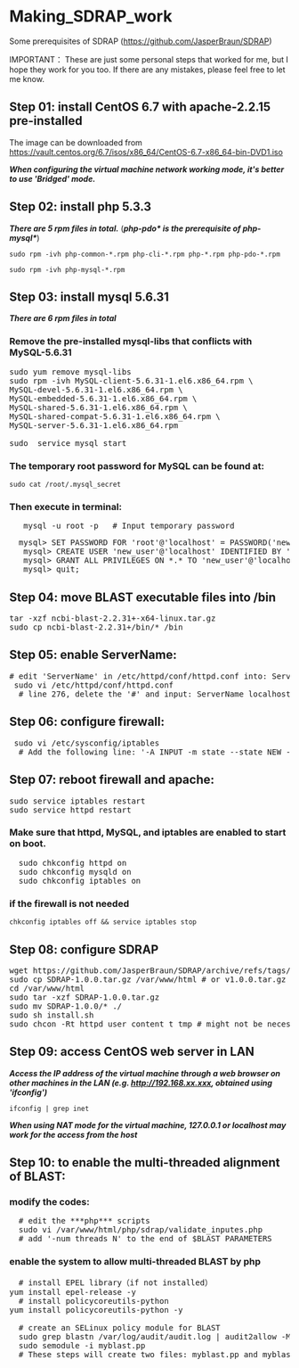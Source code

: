 # Making_SDRAP_work
Some prerequisites of SDRAP (https://github.com/JasperBraun/SDRAP)

IMPORTANT：
 These are just some personal steps that worked for me, but I hope they work for you too.
 If there are any mistakes, please feel free to let me know.

## Step 01: install CentOS 6.7 with apache-2.2.15 pre-installed
 The image can be downloaded from 
 https://vault.centos.org/6.7/isos/x86_64/CentOS-6.7-x86_64-bin-DVD1.iso
 
 ***When configuring the virtual machine network working mode, it's better to use 'Bridged' mode.***

## Step 02: install php 5.3.3
***There are 5 rpm files in total.***
(***php-pdo\* is the prerequisite of php-mysql\****)

`sudo rpm -ivh php-common-*.rpm php-cli-*.rpm php-*.rpm php-pdo-*.rpm `

`sudo rpm -ivh php-mysql-*.rpm`

## Step 03: install mysql 5.6.31

***There are 6 rpm files in total***

### Remove the pre-installed mysql-libs that conflicts with MySQL-5.6.31
<pre>
sudo yum remove mysql-libs
sudo rpm -ivh MySQL-client-5.6.31-1.el6.x86_64.rpm \
MySQL-devel-5.6.31-1.el6.x86_64.rpm \
MySQL-embedded-5.6.31-1.el6.x86_64.rpm \
MySQL-shared-5.6.31-1.el6.x86_64.rpm \
MySQL-shared-compat-5.6.31-1.el6.x86_64.rpm \
MySQL-server-5.6.31-1.el6.x86_64.rpm 

sudo  service mysql start
</pre>

### The temporary root password for MySQL can be found at: 

`sudo cat /root/.mysql_secret`

### Then execute in terminal:
<pre>
   mysql -u root -p   # Input temporary password
</pre>
<pre>
  mysql> SET PASSWORD FOR 'root'@'localhost' = PASSWORD('new_root_password');  # set a new password for root
   mysql> CREATE USER 'new_user'@'localhost' IDENTIFIED BY 'new_user_password';  # create new user
   mysql> GRANT ALL PRIVILEGES ON *.* TO 'new_user'@'localhost';  # set password
   mysql> quit;
</pre>

## Step 04: move BLAST executable files into /bin
<pre>
tar -xzf ncbi-blast-2.2.31+-x64-linux.tar.gz
sudo cp ncbi-blast-2.2.31+/bin/* /bin 
</pre>


## Step 05: enable ServerName: 
<pre>
# edit 'ServerName' in /etc/httpd/conf/httpd.conf into: ServerName localhost:80
 sudo vi /etc/httpd/conf/httpd.conf   
  # line 276, delete the '#' and input: ServerName localhost:80
</pre>

## Step 06: configure firewall:
<pre>
 sudo vi /etc/sysconfig/iptables 
  # Add the following line: '-A INPUT -m state --state NEW -m tcp -p tcp --dport 80 -j ACCEPT'
</pre>

## Step 07: reboot firewall and apache:
<pre>
sudo service iptables restart
sudo service httpd restart
</pre>
### Make sure that httpd, MySQL, and iptables are enabled to start on boot.
<pre>
  sudo chkconfig httpd on 
  sudo chkconfig mysqld on 
  sudo chkconfig iptables on
</pre>

### if the firewall is not needed
`chkconfig iptables off && service iptables stop`

## Step 08: configure SDRAP
<pre>
wget https://github.com/JasperBraun/SDRAP/archive/refs/tags/v1.0.0.tar.gz
sudo cp SDRAP-1.0.0.tar.gz /var/www/html # or v1.0.0.tar.gz
cd /var/www/html
sudo tar -xzf SDRAP-1.0.0.tar.gz
sudo mv SDRAP-1.0.0/* ./
sudo sh install.sh
sudo chcon -Rt httpd_user_content_t tmp # might not be necessary
</pre>

## Step 09: access CentOS web server in LAN
***Access the IP address of the virtual machine through a web browser on other machines in the LAN (e.g. http://192.168.xx.xxx, obtained using 'ifconfig')***

`ifconfig | grep inet`

***When using NAT mode for the virtual machine, 127.0.0.1 or localhost may work for the access from the host***


## Step 10: to enable the multi-threaded alignment of BLAST:
### modify the codes:
<pre>
  # edit the ***php*** scripts
  sudo vi /var/www/html/php/sdrap/validate_inputes.php
  # add '-num_threads N' to the end of $BLAST_PARAMETERS
</pre>
### enable the system to allow multi-threaded BLAST by php
<pre>
  # install EPEL library（if not installed）
yum install epel-release -y
  # install policycoreutils-python
yum install policycoreutils-python -y

  # create an SELinux policy module for BLAST
  sudo grep blastn /var/log/audit/audit.log | audit2allow -M myblast
  sudo semodule -i myblast.pp
  # These steps will create two files: myblast.pp and myblast.te at working directory, they are not needed anymore.
</pre>
